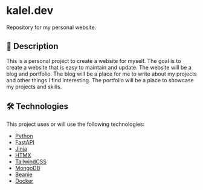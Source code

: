 # kalel.dev
Repository for my personal website.

## 📃 Description

This is a personal project to create a website for myself. The goal is to create a website that is easy to maintain and update. The website will be a blog and portfolio. The blog will be a place for me to write about my projects and other things I find interesting. The portfolio will be a place to showcase my projects and skills.

## 🛠️ Technologies

This project uses or will use the following technologies:

- [Python](https://www.python.org/)
- [FastAPI](https://fastapi.tiangolo.com/)
- [Jinja](https://jinja.palletsprojects.com/)
- [HTMX](https://htmx.org/)
- [TailwindCSS](https://tailwindcss.com/)
- [MongoDB](https://www.mongodb.com/)
- [Beanie](https://roman-right.github.io/beanie/)
- [Docker](https://www.docker.com/)